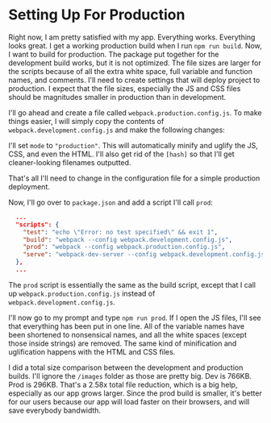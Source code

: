 # Setting Up For Production

Right now, I am pretty satisfied with my app. Everything works. Everything looks great. I get a working production build when I run `npm run build`. Now, I want to build for production. The package put together for the development build works, but it is not optimized. The file sizes are larger for the scripts because of all the extra white space, full variable and function names, and comments. I'll need to create settings that will deploy project to production. I expect that the file sizes, especially the JS and CSS files should be magnitudes smaller in production than in development.

I'll go ahead and create a file called `webpack.production.config.js`. To make things easier, I will simply copy the contents of `webpack.development.config.js` and make the following changes:

I'll set `mode` to `"production"`. This will automatically minify and uglify the JS, CSS, and even the HTML.
I'll also get rid of the `[hash]` so that I'll get cleaner-looking filenames outputted.

That's all I'll need to change in the configuration file for a simple production deployment.

Now, I'll go over to `package.json` and add a script I'll call `prod`:

```json
  ...
  "scripts": {
    "test": "echo \"Error: no test specified\" && exit 1",
    "build": "webpack --config webpack.development.config.js",
    "prod": "webpack --config webpack.production.config.js",
    "serve": "webpack-dev-server --config webpack.development.config.js --watch"
  },
  ...
```

The `prod` script is essentially the same as the build script, except that I call up `webpack.production.config.js` instead of `webpack.development.config.js`.

I'll now go to my prompt and type `npm run prod`. If I open the JS files, I'll see that everything has been put in one line. All of the variable names have been shortened to nonsensical names, and all the white spaces (except those inside strings) are removed. The same kind of minification and uglification happens with the HTML and CSS files.

I did a total size comparison between the development and production builds. I'll ignore the `/images` folder as those are pretty big. Dev is 766KB. Prod is 296KB. That's a 2.58x total file reduction, which is a big help, especially as our app grows larger. Since the prod build is smaller, it's better for our users because our app will load faster on their browsers, and will save everybody bandwidth.